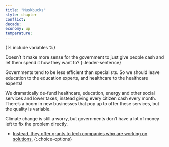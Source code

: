 ```yaml
---
title: "Muskbucks"
style: chapter
conflict: 
decade: 
economy: up
temperature: 
---
```


{% include variables %}


Doesn’t it make more sense for the government to just give people cash and let them spend it how they want to? 
{:.leader-sentence}

Governments tend to be less efficient than specialists. So we should leave education to the education experts, and healthcare to the healthcare experts!

We dramatically de-fund healthcare, education, energy and other social services and lower taxes, instead giving every citizen cash every month. There’s a boom in new businesses that pop up to offer these services, but the quality is variable.

Climate change is still a worry, but governments don’t have a lot of money left to fix the problem directly. 

- [Instead, they offer grants to tech companies who are working on solutions.](chapter_green-is-the-new-gold.html)
{:.choice-options}
